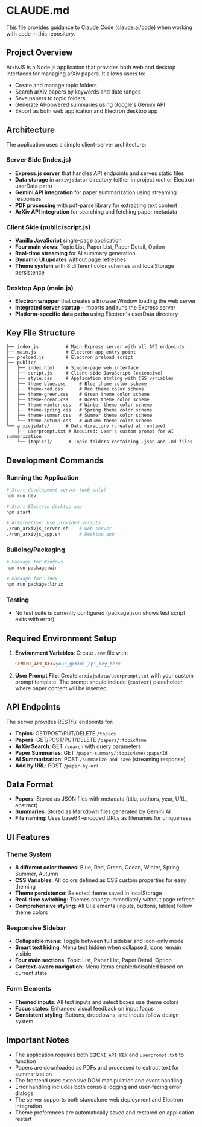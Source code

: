 # CLAUDE.md

This file provides guidance to Claude Code (claude.ai/code) when working with code in this repository.

## Project Overview

ArxivJS is a Node.js application that provides both web and desktop interfaces for managing arXiv papers. It allows users to:

- Create and manage topic folders
- Search arXiv papers by keywords and date ranges
- Save papers to topic folders
- Generate AI-powered summaries using Google's Gemini API
- Export as both web application and Electron desktop app

## Architecture

The application uses a simple client-server architecture:

### Server Side (index.js)

- **Express.js server** that handles API endpoints and serves static files
- **Data storage** in `arxivjsdata/` directory (either in project root or Electron userData path)
- **Gemini API integration** for paper summarization using streaming responses
- **PDF processing** with pdf-parse library for extracting text content
- **ArXiv API integration** for searching and fetching paper metadata

### Client Side (public/script.js)

- **Vanilla JavaScript** single-page application
- **Four main views**: Topic List, Paper List, Paper Detail, Option
- **Real-time streaming** for AI summary generation
- **Dynamic UI updates** without page refreshes
- **Theme system** with 8 different color schemes and localStorage persistence

### Desktop App (main.js)

- **Electron wrapper** that creates a BrowserWindow loading the web server
- **Integrated server startup** - imports and runs the Express server
- **Platform-specific data paths** using Electron's userData directory

## Key File Structure

```
├── index.js          # Main Express server with all API endpoints
├── main.js           # Electron app entry point
├── preload.js        # Electron preload script
├── public/
│   ├── index.html    # Single-page web interface
│   ├── script.js     # Client-side JavaScript (extensive)
│   ├── style.css     # Application styling with CSS variables
│   ├── theme-blue.css     # Blue theme color scheme
│   ├── theme-red.css      # Red theme color scheme
│   ├── theme-green.css    # Green theme color scheme
│   ├── theme-ocean.css    # Ocean theme color scheme
│   ├── theme-winter.css   # Winter theme color scheme
│   ├── theme-spring.css   # Spring theme color scheme
│   ├── theme-summer.css   # Summer theme color scheme
│   └── theme-autumn.css   # Autumn theme color scheme
└── arxivjsdata/      # Data directory (created at runtime)
    ├── userprompt.txt # Required: User's custom prompt for AI summarization
    └── [topics]/      # Topic folders containing .json and .md files
```

## Development Commands

### Running the Application

```bash
# Start development server (web only)
npm run dev

# Start Electron desktop app
npm start

# Alternative: Use provided scripts
./run_arxivjs_server.sh    # Web server
./run_arxivjs_app.sh       # Desktop app
```

### Building/Packaging

```bash
# Package for Windows
npm run package:win

# Package for Linux
npm run package:linux
```

### Testing

- No test suite is currently configured (package.json shows test script exits with error)

## Required Environment Setup

1. **Environment Variables**: Create `.env` file with:

   ```ini
   GEMINI_API_KEY=your_gemini_api_key_here
   ```

2. **User Prompt File**: Create `arxivjsdata/userprompt.txt` with your custom prompt template. The prompt should include `{context}` placeholder where paper content will be inserted.

## API Endpoints

The server provides RESTful endpoints for:

- **Topics**: GET/POST/PUT/DELETE `/topics`
- **Papers**: GET/POST/PUT/DELETE `/papers/:topicName`
- **ArXiv Search**: GET `/search` with query parameters
- **Paper Summaries**: GET `/paper-summary/:topicName/:paperId`
- **AI Summarization**: POST `/summarize-and-save` (streaming response)
- **Add by URL**: POST `/paper-by-url`

## Data Format

- **Papers**: Stored as JSON files with metadata (title, authors, year, URL, abstract)
- **Summaries**: Stored as Markdown files generated by Gemini AI
- **File naming**: Uses base64-encoded URLs as filenames for uniqueness

## UI Features

### Theme System

- **8 different color themes**: Blue, Red, Green, Ocean, Winter, Spring, Summer, Autumn
- **CSS Variables**: All colors defined as CSS custom properties for easy theming
- **Theme persistence**: Selected theme saved in localStorage
- **Real-time switching**: Themes change immediately without page refresh
- **Comprehensive styling**: All UI elements (inputs, buttons, tables) follow theme colors

### Responsive Sidebar

- **Collapsible menu**: Toggle between full sidebar and icon-only mode
- **Smart text hiding**: Menu text hidden when collapsed, icons remain visible
- **Four main sections**: Topic List, Paper List, Paper Detail, Option
- **Context-aware navigation**: Menu items enabled/disabled based on current state

### Form Elements

- **Themed inputs**: All text inputs and select boxes use theme colors
- **Focus states**: Enhanced visual feedback on input focus
- **Consistent styling**: Buttons, dropdowns, and inputs follow design system

## Important Notes

- The application requires both `GEMINI_API_KEY` and `userprompt.txt` to function
- Papers are downloaded as PDFs and processed to extract text for summarization
- The frontend uses extensive DOM manipulation and event handling
- Error handling includes both console logging and user-facing error dialogs
- The server supports both standalone web deployment and Electron integration
- Theme preferences are automatically saved and restored on application restart
